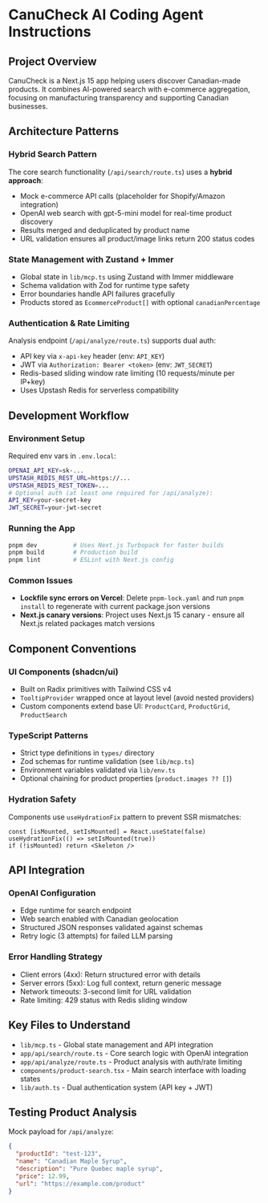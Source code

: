# CanuCheck AI Coding Agent Instructions

## Project Overview
CanuCheck is a Next.js 15 app helping users discover Canadian-made products. It combines AI-powered search with e-commerce aggregation, focusing on manufacturing transparency and supporting Canadian businesses.

## Architecture Patterns

### Hybrid Search Pattern
The core search functionality (`/api/search/route.ts`) uses a **hybrid approach**:
- Mock e-commerce API calls (placeholder for Shopify/Amazon integration)  
- OpenAI web search with gpt-5-mini model for real-time product discovery
- Results merged and deduplicated by product name
- URL validation ensures all product/image links return 200 status codes

### State Management with Zustand + Immer
- Global state in `lib/mcp.ts` using Zustand with Immer middleware
- Schema validation with Zod for runtime type safety
- Error boundaries handle API failures gracefully
- Products stored as `EcommerceProduct[]` with optional `canadianPercentage`

### Authentication & Rate Limiting
Analysis endpoint (`/api/analyze/route.ts`) supports dual auth:
- API key via `x-api-key` header (env: `API_KEY`)
- JWT via `Authorization: Bearer <token>` (env: `JWT_SECRET`) 
- Redis-based sliding window rate limiting (10 requests/minute per IP+key)
- Uses Upstash Redis for serverless compatibility

## Development Workflow

### Environment Setup
Required env vars in `.env.local`:
```bash
OPENAI_API_KEY=sk-...
UPSTASH_REDIS_REST_URL=https://...
UPSTASH_REDIS_REST_TOKEN=...
# Optional auth (at least one required for /api/analyze):
API_KEY=your-secret-key
JWT_SECRET=your-jwt-secret
```

### Running the App
```bash
pnpm dev          # Uses Next.js Turbopack for faster builds
pnpm build        # Production build
pnpm lint         # ESLint with Next.js config
```

### Common Issues
- **Lockfile sync errors on Vercel**: Delete `pnpm-lock.yaml` and run `pnpm install` to regenerate with current package.json versions
- **Next.js canary versions**: Project uses Next.js 15 canary - ensure all Next.js related packages match versions

## Component Conventions

### UI Components (shadcn/ui)
- Built on Radix primitives with Tailwind CSS v4
- `TooltipProvider` wrapped once at layout level (avoid nested providers)
- Custom components extend base UI: `ProductCard`, `ProductGrid`, `ProductSearch`

### TypeScript Patterns  
- Strict type definitions in `types/` directory
- Zod schemas for runtime validation (see `lib/mcp.ts`)
- Environment variables validated via `lib/env.ts`
- Optional chaining for product properties (`product.images ?? []`)

### Hydration Safety
Components use `useHydrationFix` pattern to prevent SSR mismatches:
```tsx
const [isMounted, setIsMounted] = React.useState(false)
useHydrationFix(() => setIsMounted(true))
if (!isMounted) return <Skeleton />
```

## API Integration

### OpenAI Configuration
- Edge runtime for search endpoint
- Web search enabled with Canadian geolocation
- Structured JSON responses validated against schemas
- Retry logic (3 attempts) for failed LLM parsing

### Error Handling Strategy
- Client errors (4xx): Return structured error with details
- Server errors (5xx): Log full context, return generic message  
- Network timeouts: 3-second limit for URL validation
- Rate limiting: 429 status with Redis sliding window

## Key Files to Understand
- `lib/mcp.ts` - Global state management and API integration
- `app/api/search/route.ts` - Core search logic with OpenAI integration
- `app/api/analyze/route.ts` - Product analysis with auth/rate limiting
- `components/product-search.tsx` - Main search interface with loading states
- `lib/auth.ts` - Dual authentication system (API key + JWT)

## Testing Product Analysis
Mock payload for `/api/analyze`:
```json
{
  "productId": "test-123",
  "name": "Canadian Maple Syrup", 
  "description": "Pure Quebec maple syrup",
  "price": 12.99,
  "url": "https://example.com/product"
}
```